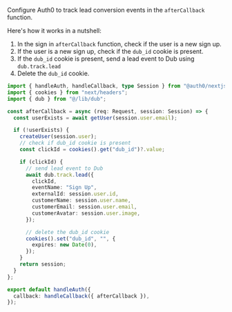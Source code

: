 Configure Auth0 to track lead conversion events in the `afterCallback` function.

Here's how it works in a nutshell:

1. In the sign in `afterCallback` function, check if the user is a new sign up.
2. If the user is a new sign up, check if the `dub_id` cookie is present.
3. If the `dub_id` cookie is present, send a lead event to Dub using `dub.track.lead`
4. Delete the `dub_id` cookie.

```typescript
import { handleAuth, handleCallback, type Session } from "@auth0/nextjs-auth0";
import { cookies } from "next/headers";
import { dub } from "@/lib/dub";

const afterCallback = async (req: Request, session: Session) => {
  const userExists = await getUser(session.user.email);

  if (!userExists) {
    createUser(session.user);
    // check if dub_id cookie is present
    const clickId = cookies().get("dub_id")?.value;

    if (clickId) {
      // send lead event to Dub
      await dub.track.lead({
        clickId,
        eventName: "Sign Up",
        externalId: session.user.id,
        customerName: session.user.name,
        customerEmail: session.user.email,
        customerAvatar: session.user.image,
      });

      // delete the dub_id cookie
      cookies().set("dub_id", "", {
        expires: new Date(0),
      });
    }
    return session;
  }
};

export default handleAuth({
  callback: handleCallback({ afterCallback }),
});
```
